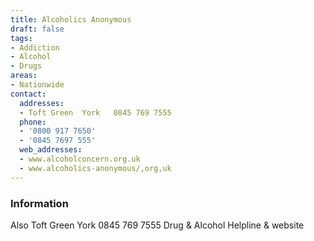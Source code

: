 ```yaml
---
title: Alcoholics Anonymous
draft: false
tags:
- Addiction
- Alcohol
- Drugs
areas:
- Nationwide
contact:
  addresses:
  - Toft Green  York   0845 769 7555
  phone:
  - '0800 917 7650'
  - '0845 7697 555'
  web_addresses:
  - www.alcoholconcern.org.uk
  - www.alcoholics-anonymous/,org,uk
---
```


### Information
Also  Toft Green  York   0845 769 7555
Drug & Alcohol Helpline & website

